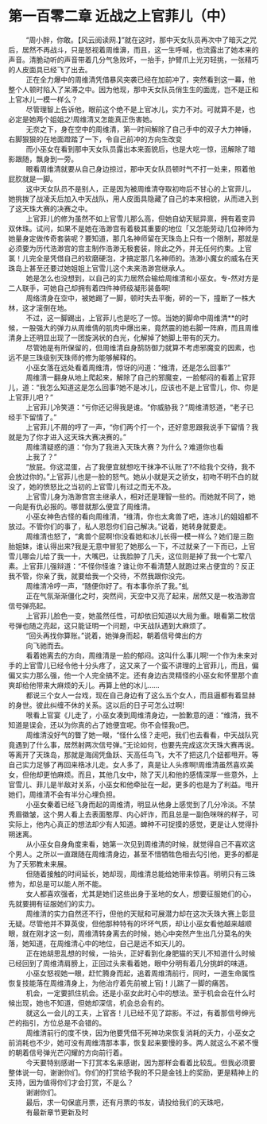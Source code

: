 <h1>第一百零二章 近战之上官菲儿（中）</h1>
<div id="content">&nbsp&nbsp&nbsp&nbsp&nbsp&nbsp&nbsp&nbsp
 “周小胖，你敢。【风云阅读网.】”就在这时，那中天女队员再次中了暗灭之咒后，居然不再战斗，只是怒视着周维濞，而且，这一生呼喊，也流露出了她本来的声音。清脆动听的声音带着几分气急败坏，一抬手，护臂爪上光刃轻挑，一张精巧的人皮面具已经飞了出去。
 <br/>&nbsp&nbsp&nbsp&nbsp&nbsp&nbsp&nbsp&nbsp
 正在全力爆中的周维清凭借暴风突袭已经在加前冲了，突然看到这一幕，他整个人顿时陷入了呆滞之中。因为他现，那中天女队员俏生生的面庞，岂不是正和上官冰儿一模一样么？
 <br/>&nbsp&nbsp&nbsp&nbsp&nbsp&nbsp&nbsp&nbsp
 尽管理智上告诉他，眼前这个绝不是上官冰儿，实力不对。可就算不是，也必定是她两个姐姐之!周维清又怎能真正伤害她。
 <br/>&nbsp&nbsp&nbsp&nbsp&nbsp&nbsp&nbsp&nbsp
 无奈之下，身在空中的周维清，第一时间解除了自己手中的双子大力神锤，右脚狠狠的在地面蹬踏了一下，令自己前冲的方向生改变
 <br/>&nbsp&nbsp&nbsp&nbsp&nbsp&nbsp&nbsp&nbsp
 而小巫女在看到那中天女队员露出本来面貌后，也是大吃一惊，迅解除了暗影跟随，飘身到一旁。
 <br/>&nbsp&nbsp&nbsp&nbsp&nbsp&nbsp&nbsp&nbsp
 眼看周维清就要从自己身边掠过，那中天女队员顿时气不打一处来，照着他屁肷就是一脚。
 <br/>&nbsp&nbsp&nbsp&nbsp&nbsp&nbsp&nbsp&nbsp
 这中天女队员不是别人，正是因为被周维清夺取初吻后不甘心的上官菲儿，她挑拨了战凌夭后加入中天战队，用人皮面具隐藏了自己的本来相貌，从而进入到了这天珠大赛的决赛之中。
 <br/>&nbsp&nbsp&nbsp&nbsp&nbsp&nbsp&nbsp&nbsp
 上官菲儿的修为虽然不如上官雪儿那么高，但她自幼天赋异禀，拥有着变异双休珠。试问，如果不是她在浩渺宫有着极其重要的地位「又怎能劳动几位神师为她量身定做传奇套装呢？要知道，那几名神师留在天珠岛上只有一个限制，那就是必须要为历代浩渺宫的宫主制作浩渺无极套装，除此之外，并无任何约束。上官氯！儿完全是凭借自己的软磨硬泡，才搞定那几名神师的。浩渺小魔女的威名在天珠岛上甚至还要过她姐姐上官雪儿这个未来浩渺宫继承人。
 <br/>&nbsp&nbsp&nbsp&nbsp&nbsp&nbsp&nbsp&nbsp
 她是怎么也没想到，以自己的实力居然会输给周维清和小巫女。专-然对方是二人联手，可她自己却拥有着四件神师级凝形装备啊!
 <br/>&nbsp&nbsp&nbsp&nbsp&nbsp&nbsp&nbsp&nbsp
 周络清身在空中，被她踢了一脚，顿时失去平衡，砰的一下，撞断了一株大林，这才滚倒在地。
 <br/>&nbsp&nbsp&nbsp&nbsp&nbsp&nbsp&nbsp&nbsp
 不过，这一脚踢出，上官菲儿也是吃了一惊。当她的脚命中周维清**的时候，一股强大的弹力从周维倩的肌肉中爆出来，竟然震的她右脚一阵麻，而且周维清身上还明显出现了一团旋涡状的白光，化解掉了她脚上带有的天力。
 <br/>&nbsp&nbsp&nbsp&nbsp&nbsp&nbsp&nbsp&nbsp
 尽管她是有所保留的，但周维清自身鹄防御力就算不考虑邪魔变的因素，也远不是三珠级别天珠师的修为能够解释的。
 <br/>&nbsp&nbsp&nbsp&nbsp&nbsp&nbsp&nbsp&nbsp
 小巫女落在远处看着周维清，惊讶的问道：“维清，还是怎么回事?”
 <br/>&nbsp&nbsp&nbsp&nbsp&nbsp&nbsp&nbsp&nbsp
 周维清一翻身从地上爬起来，解除了自己的邪魔变，一脸郁闷的看着上官菲儿，道：“我怎么知道这是怎么回事?她不是冰儿，应该也不是上官雪儿，你、你是上官菲儿吧？”
 <br/>&nbsp&nbsp&nbsp&nbsp&nbsp&nbsp&nbsp&nbsp
 上官菲儿冷笑道：“亏你还记得我是谁。“你威胁我？”周维清怒道，“老子已经手下留情了。”
 <br/>&nbsp&nbsp&nbsp&nbsp&nbsp&nbsp&nbsp&nbsp
 上官菲儿不屑的哼了一声，“你们两个打一个，还好意思跟我说手下留情？我就是为了你才进入这天珠大赛决赛的。”
 <br/>&nbsp&nbsp&nbsp&nbsp&nbsp&nbsp&nbsp&nbsp
 周维清疑惑的道：“你为了我进入天珠大赛？为什么？难道你也看
 <br/>&nbsp&nbsp&nbsp&nbsp&nbsp&nbsp&nbsp&nbsp
 上我了？”
 <br/>&nbsp&nbsp&nbsp&nbsp&nbsp&nbsp&nbsp&nbsp
 “放屁。你这混蛋，占了我便宜就想吃干抹净不认账了?不给我个交待，我不会放过你的。”上官菲儿也是一脸的怒气。她从小就是天之骄女，初吻不明不白的就没了，她的愤怒比之当初的上官雪儿有过之而无不及。
 <br/>&nbsp&nbsp&nbsp&nbsp&nbsp&nbsp&nbsp&nbsp
 上官雪儿身为浩渺宫宫主继承人，相对还是理智一些的。而她就不同了，她一向是有仇必报的。哪昔就那么便宜了周维清。
 <br/>&nbsp&nbsp&nbsp&nbsp&nbsp&nbsp&nbsp&nbsp
 小巫女神色古怪的看向周维清，“维清，你也太禽兽了吧，连冰儿的姐姐都不放过。不管你们的事了，私人恩怨你们自己解决。”说着，她转身就要走。
 <br/>&nbsp&nbsp&nbsp&nbsp&nbsp&nbsp&nbsp&nbsp
 周维清也怒了，“禽兽个屁啊!你没看她和冰儿长得一模一样么？她们是三胞胎姐妹，谁认得出来?我是无意中冒犯了她那么一下，不过就亲了一下而已，上官雪儿哪会儿给了我一十，大嘴巴，让我脸肿了几夭，这位则是掉了我一个七荤八素。上官菲儿强辩道：“不怪你怪谁？谁让你不看清楚人就跑过来占便宜的？反正我不管，你亲了我，就要给我一个交待，不然我跟你没完。
 <br/>&nbsp&nbsp&nbsp&nbsp&nbsp&nbsp&nbsp&nbsp
 周维清冷哼一声，“随便你好了。有本事你杀了我。”虬
 <br/>&nbsp&nbsp&nbsp&nbsp&nbsp&nbsp&nbsp&nbsp
 正在气氛渐渐僵化之时，突然间，天空中又亮了起来，居然又是一枚浩渺宫信号弹亮起。
 <br/>&nbsp&nbsp&nbsp&nbsp&nbsp&nbsp&nbsp&nbsp
 上官菲儿脸色一变，她虽然任性，可却依旧知道以大局为重。眼看第二枚信号弹也随之亮起，这只能证明一个问题，中天战队遇到大麻烦了。
 <br/>&nbsp&nbsp&nbsp&nbsp&nbsp&nbsp&nbsp&nbsp
 “回头再找你算账。”说着，她弹身而起，朝着信号俾出的方
 <br/>&nbsp&nbsp&nbsp&nbsp&nbsp&nbsp&nbsp&nbsp
 向飞驰而去。
 <br/>&nbsp&nbsp&nbsp&nbsp&nbsp&nbsp&nbsp&nbsp
 看着她离去的方向，周维清是一脸的郁闷。这叫什么事儿啊!一个作为未来对手的上官雪儿已经令他十分头疼了，这又来了一个蛮不讲理的上官菲儿，而且，偏偏又实力那么强，他一个人完全搞不定。还有身边古灵精怪的小巫女和怀里那个直爽却给他带来大麻烦的夭儿。再算上他的冰儿……
 <br/>&nbsp&nbsp&nbsp&nbsp&nbsp&nbsp&nbsp&nbsp
 都说三个女人一台戏，现在自己身边有了这么五个女人，而且逼都有着显赫的身世。彼此纠缠不休的关系。这以后的日子可怎么过啊!
 <br/>&nbsp&nbsp&nbsp&nbsp&nbsp&nbsp&nbsp&nbsp
 哏看上官宴《儿走了，小巫女凑到周维清身边，一脸歉意的道：“维清，我不知道是误会，还以为你真的占了她便宜呢。你不会怪我o巴。
 <br/>&nbsp&nbsp&nbsp&nbsp&nbsp&nbsp&nbsp&nbsp
 周维清没好气的瞥了她一眼，“怪什么怪？走吧，我们也去看看，中天战队究竟遇到了什么事，居然射两次信号弹。”无论如何，也要先完成这次天珠大赛再说。等离开了天珠岛，那就是海阔凭鱼跃、天高任鸟飞，大不了把这几个妞都甩开。等自己实力足够了再回来梏冰儿走。女人多了，真是让人头疼啊!周维清虽然喜欢美女，但他却更怕麻烦。而且，其他几女中，除了天儿和他的感情深厚一些意外，上官雪儿、菲儿是半敌对关系，小巫女和他牵扯在一起，更多的也是为了利益。甩开她们，周维清不会有半分心埋负担。
 <br/>&nbsp&nbsp&nbsp&nbsp&nbsp&nbsp&nbsp&nbsp
 小巫女秦着已经飞身而起的周维清，明显从他身上感觉到了几分冷淡。不禁秀眉徽皱，这个男人看上去表面憨厚、内心奸诈，而且总是一副色咪咪的样子，可实际上，他内心真正的想法却少有人知道。蜱种不可捉摸的感觉，更是让人觉得扑朔迷离。
 <br/>&nbsp&nbsp&nbsp&nbsp&nbsp&nbsp&nbsp&nbsp
 从小巫女自身角度来看，她第一次见到周维清的时候，就觉得自己不喜欢这个男人。之所以一直跟随在周维清身边，甚至不惜牺牲色相去勾引他，更多的都是为了夭邪教未来展。
 <br/>&nbsp&nbsp&nbsp&nbsp&nbsp&nbsp&nbsp&nbsp
 但随着接触的时间延长，她却现，周维清总能给她带来惊喜。明明只有三珠修为，却总是可以能人所不能。
 <br/>&nbsp&nbsp&nbsp&nbsp&nbsp&nbsp&nbsp&nbsp
 女人都喜欢强者，尤其是她们这些出身于圣地的女人，想要征服她们的心，先就要拥有征服她们的实力。
 <br/>&nbsp&nbsp&nbsp&nbsp&nbsp&nbsp&nbsp&nbsp
 周维清的实力自然还不行，但他的天赋和可展潜力却在这次夭珠大赛上彰显无疑。尽管他并不算英俊，但他那种特有的坏坏气质，却让小巫女看他越来越顺眼，就在刚才这一刻，周维清转身离去的时候，她心中突然产生出几分莫名的失落，她知道，在周维清心中的地位，自己是远不如天儿的。
 <br/>&nbsp&nbsp&nbsp&nbsp&nbsp&nbsp&nbsp&nbsp
 正在她胡思乱想的时候，一抬头，正好看到化身肥猫的天儿不知道什么时候已经回到了周维清肩膀上，正回过头来看着她，眼中分明有着几分挑衅的味道。
 <br/>&nbsp&nbsp&nbsp&nbsp&nbsp&nbsp&nbsp&nbsp
 小巫女怒视她一眼，赶忙腾身而起，追着周维清前行，同时，一道生命属性恢复技能落在周维清身上，为他治疗着先前被上官j！儿踹了一脚的痛苦。
 <br/>&nbsp&nbsp&nbsp&nbsp&nbsp&nbsp&nbsp&nbsp
 机会，一定要抓住机会。还是小巫女此时心中的想法。至于机会会在什么时候出现，她也不知道，但她却深信，机会总会有的。
 <br/>&nbsp&nbsp&nbsp&nbsp&nbsp&nbsp&nbsp&nbsp
 就这么一会儿的工夫，上官吝！儿已经不见了踪影。不过，有着那信号绅光芒的指引，方位总是不会错的。
 <br/>&nbsp&nbsp&nbsp&nbsp&nbsp&nbsp&nbsp&nbsp
 周维清前行的度不快，因为他要凭借不死神功来恢复消耗的夭力，小巫女之前消耗也不少，她可没有周维清那本事，恢复起来要慢的多。两人就这么不紧不慢的朝着信号弹光芒闪耀的方向前行着。
 <br/>&nbsp&nbsp&nbsp&nbsp&nbsp&nbsp&nbsp&nbsp
 今天要特别感谢一下打赏本名来感谢，因为那样会看着比较乱。但我必须要整体说一句，谢谢你们。你们的打赏给予我的不只是金钱上的奖励，更是精神上的支持，因为值得你们才会打赏，不是么？
 <br/>&nbsp&nbsp&nbsp&nbsp&nbsp&nbsp&nbsp&nbsp
 谢谢你们。
 <br/>&nbsp&nbsp&nbsp&nbsp&nbsp&nbsp&nbsp&nbsp
 最后，求一句保底月票，还有月票的书友，请投给我们的天珠吧，
 <br/>&nbsp&nbsp&nbsp&nbsp&nbsp&nbsp&nbsp&nbsp
 有最新章节更新及时
 <br/>&nbsp&nbsp&nbsp&nbsp&nbsp&nbsp&nbsp&nbsp
 <br/>&nbsp&nbsp&nbsp&nbsp&nbsp&nbsp&nbsp&nbsp
</div>
